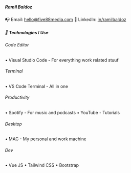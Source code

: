 ##### Ramil Baldoz

📭 Email: hello@five88media.com
👔 LinkedIn: [in/ramilbaldoz](https://www.linkedin.com/in/ramilbaldoz)


##### 🔭 Technologies I Use

###### Code Editor
• Visual Studio Code - For everything work related stuuf

###### Terminal
• VS Code Terminal - All in one 

###### Productivity
• Spotify - For music and podcasts
• YouTube - Tutorials

###### Desktop
• MAC - My personal and work machine

###### Dev
• Vue JS
• Tailwind CSS
• Bootstrap
